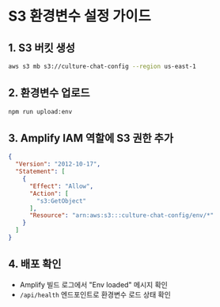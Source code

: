 # S3 환경변수 설정 가이드

## 1. S3 버킷 생성
```bash
aws s3 mb s3://culture-chat-config --region us-east-1
```

## 2. 환경변수 업로드
```bash
npm run upload:env
```

## 3. Amplify IAM 역할에 S3 권한 추가
```json
{
  "Version": "2012-10-17",
  "Statement": [
    {
      "Effect": "Allow",
      "Action": [
        "s3:GetObject"
      ],
      "Resource": "arn:aws:s3:::culture-chat-config/env/*"
    }
  ]
}
```

## 4. 배포 확인
- Amplify 빌드 로그에서 "Env loaded" 메시지 확인
- `/api/health` 엔드포인트로 환경변수 로드 상태 확인
